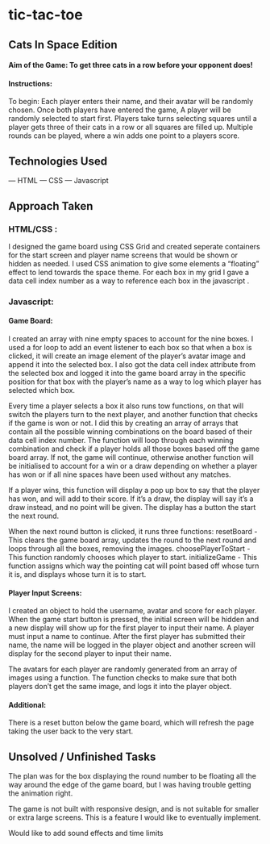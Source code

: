 # tic-tac-toe

## Cats In Space Edition

#### Aim of the Game: To get three cats in a row before your opponent does!

#### Instructions:

To begin: Each player enters their name, and their avatar will be randomly chosen. Once both players have entered the game, A player will be randomly selected to start first. Players take turns selecting squares until a player gets three of their cats in a row or all squares are filled up. Multiple rounds can be played, where a win adds one point to a players score.

## Technologies Used

— HTML
— CSS
— Javascript

## Approach Taken

### HTML/CSS :

I designed the game board using CSS Grid and created seperate containers for the start screen and player name screens that would be shown or hidden as needed. I used CSS animation to give some elements a “floating” effect to lend towards the space theme. For each box in my grid I gave a data cell index number as a way to reference each box in the javascript .

### Javascript:

#### Game Board:

I created an array with nine empty spaces to account for the nine boxes. I used a for loop to add an event listener to each box so that when a box is clicked, it will create an image element of the player’s avatar image and append it into the selected box. I also got the data cell index attribute from the selected box and logged it into the game board array in the specific position for that box with the player’s name as a way to log which player has selected which box.

Every time a player selects a box it also runs tow functions, on that will switch the players turn to the next player, and another function that checks if the game is won or not. I did this by creating an array of arrays that contain all the possible winning combinations on the board based of their data cell index number. The function will loop through each winning combination and check if a player holds all those boxes based off the game board array. If not, the game will continue, otherwise another function will be initialised to account for a win or a draw depending on whether a player has won or if all nine spaces have been used without any matches.

If a player wins, this function will display a pop up box to say that the player has won, and will add to their score. If it’s a draw, the display will say it’s a draw instead, and no point will be given. The display has a button the start the next round.

When the next round button is clicked, it runs three functions:
resetBoard - This clears the game board array, updates the round to the next round and loops through all the boxes, removing the images.
choosePlayerToStart - This function randomly chooses which player to start.
initializeGame - This function assigns which way the pointing cat will point based off whose turn it is, and displays whose turn it is to start.

#### Player Input Screens:

I created an object to hold the username, avatar and score for each player. When the game start button is pressed, the initial screen will be hidden and a new display will show up for the first player to input their name. A player must input a name to continue. After the first player has submitted their name, the name will be logged in the player object and another screen will display for the second player to input their name.

The avatars for each player are randomly generated from an array of images using a function. The function checks to make sure that both players don’t get the same image, and logs it into the player object.

#### Additional:

There is a reset button below the game board, which will refresh the page taking the user back to the very start.

## Unsolved / Unfinished Tasks

The plan was for the box displaying the round number to be floating all the way around the edge of the game board, but I was having trouble getting the animation right.

The game is not built with responsive design, and is not suitable for smaller or extra large screens. This is a feature I would like to eventually implement.

Would like to add sound effects and time limits
